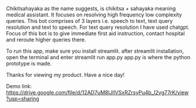 Chikitsahayaka as the name suggests, is chikitsa + sahayaka meaning medical assistant. It focuses on resolving high frequency low complexity queries. This bot comprises of 3 layers i.e. speech to text, text query resolution and text to speech.
For text query resolution I have used chatgpt. Focus of this bot is to give immediate first aid instruction, contact hospital and reroute higher queries there.

To run this app, make sure you install streamlit.
after streamlit installation, open the terminal and enter streamlit run app.py
app.py is where the python prototype is made. 

Thanks for viewing my product. Have a nice day!

Demo link: https://drive.google.com/file/d/12AD7uM8lJllVSxRZrsyPu4b_I2vg77rK/view?usp=sharing
